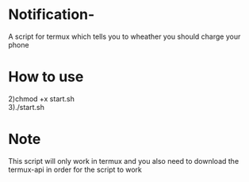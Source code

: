 # Notification-
A script for termux which tells you to wheather you should charge your phone

# How to use  
2)chmod +x start.sh  
3)./start.sh  

# Note  
This script will only work in termux and you also need to download the termux-api in order for the script to work  
